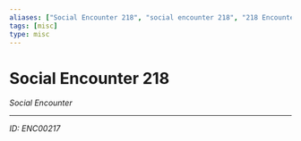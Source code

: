 ```yaml
---
aliases: ["Social Encounter 218", "social encounter 218", "218 Encounter Social"]
tags: [misc]
type: misc
---
```


# Social Encounter 218

*Social Encounter*

---
*ID: ENC00217*